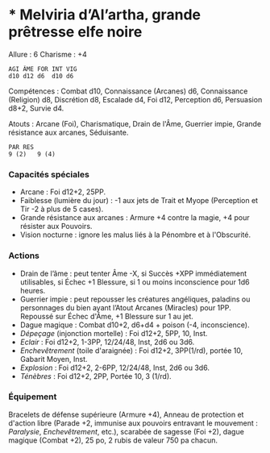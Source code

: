 # * Melviria d’Al’artha, grande prêtresse elfe noire

Allure : 6
Charisme : +4

	AGI	ÂME	FOR	INT	VIG
	d10	d12	d6	d10	d6

Compétences : Combat d10, Connaissance (Arcanes) d6, Connaissance (Religion) d8, Discrétion d8, Escalade d4, Foi d12, Perception d6, Persuasion d8+2, Survie d4.

Atouts : Arcane (Foi), Charismatique, Drain de l'Âme, Guerrier impie, Grande résistance aux arcanes, Séduisante.

	PAR	RES
	9 (2)	9 (4)

### Capacités spéciales
- Arcane : Foi d12+2, 25PP.
- Faiblesse (lumière du jour) : -1 aux jets de Trait et Myope (Perception et Tir -2 à plus de 5 cases).
- Grande résistance aux arcanes : Armure +4 contre la magie, +4 pour résister aux Pouvoirs.
- Vision nocturne : ignore les malus liés à la Pénombre et à l'Obscurité.

### Actions
- Drain de l’âme : peut tenter Âme -X, si Succès +XPP immédiatement utilisables, si Échec +1 Blessure, si 1 ou moins inconscience pour 1d6 heures.
- Guerrier impie : peut repousser les créatures angéliques, paladins ou personnages du bien ayant l’Atout Arcanes (Miracles) pour 1PP. Repoussé sur Échec d'Âme, +1 Blessure sur 1 au jet.
- Dague magique : Combat d10+2, d6+d4 + poison (-4, inconscience).
- _Dépeçage_ (injonction mortelle) : Foi d12+2, 5PP, 10, Inst.
- _Eclair_ : Foi d12+2, 1-3PP, 12/24/48, Inst, 2d6 ou 3d6.
- _Enchevêtrement_ (toile d'araignée) : Foi d12+2, 3PP(1/rd), portée 10, Gabarit Moyen, Inst.
- _Explosion_ : Foi d12+2, 2-6PP, 12/24/48, Inst, 2d6 ou 3d6.
- _Ténèbres_ : Foi d12+2, 2PP, Portée 10, 3 (1/rd).

### Équipement
Bracelets de défense supérieure (Armure +4), Anneau de protection et d'action libre (Parade +2, immunise aux pouvoirs entravant le mouvement : _Paralysie_, _Enchevêtrement_, etc.), scarabée de sagesse (Foi +2), dague magique (Combat +2), 25 po, 2 rubis de valeur 750 pa chacun.
